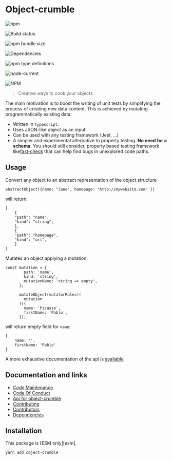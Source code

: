 # Object-crumble

![npm](https://img.shields.io/npm/v/object-crumble)

![Build status](https://github.com/flarebyte/object-crumble/actions/workflows/main.yml/badge.svg)

![npm bundle size](https://img.shields.io/bundlephobia/min/object-crumble)

![Dependencies](https://status.david-dm.org/gh/flarebyte/object-crumble.svg)

![npm type definitions](https://img.shields.io/npm/types/object-crumble)

![node-current](https://img.shields.io/node/v/object-crumble)

![NPM](https://img.shields.io/npm/l/object-crumble)

> Creative ways to cook your objects

The main motivation is to boost the writing of unit tests by simplifying the process of creating new data content. This is achieved by mutating programmatically existing data:

- Written in `Typescript`.
- Uses JSON-like object as an input.
- Can be used with any testing framework (Jest, ...)
- A simpler and experimental alternative to property testing. **No need for a schema**. You should still consider, property based testing framework like[fast-check](https://dubzzz.github.io/fast-check.github.com/) that can help find bugs in unexplored code paths.

## Usage

Convert any object to an abstract representation of the object structure

    abstractObject({name: "Jane", homepage: "http://mywebsite.com" })

will return:

    [
        {
        "path": "name",
        "kind": "string",
        },
        {
        "path": "homepage",
        "kind": "url",
        }
    ]

Mutates an object applying a mutation.

    const mutation = {
            path: 'name',
            kind: 'string',
            mutationName: 'string => empty',
          };

          mutateObject(mutatorRules)(
            mutation
          )({
            name: 'Picasso',
            firstName: 'Pablo',
          });

will return empty field for `name`:

```
{
    name: '',
    firstName: 'Pablo'
}

```

A more exhaustive documentation of the api is [available](API.md)

## Documentation and links

- [Code Maintenance](MAINTENANCE.md)
- [Code Of Conduct](CODE_OF_CONDUCT.md)
- [Api for object-crumble](API.md)
- [Contributing](CONTRIBUTING.md)
- [Contributors](https://github.com/flarebyte/object-crumble/graphs/contributors)
- [Dependencies](https://github.com/flarebyte/object-crumble/network/dependencies)

## Installation

This package is \[ESM only]\[esm].

    yarn add object-crumble
